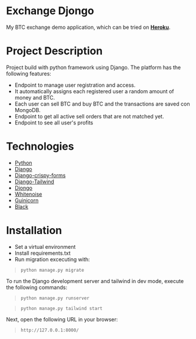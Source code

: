 # Exchange Djongo 
My BTC exchange demo application, which can be tried on **[Heroku](https://exchange-django-mongodb.herokuapp.com)**. 

# Project Description 
Project build with python framework using Django. The platform has the following features: 
- Endpoint to manage user registration and access. 
- It automatically assigns each registered user a random amount of money and BTC. 
- Each user can sell BTC and buy BTC and the transactions are saved con MongoDB.
- Endpoint to get all active sell orders that are not matched yet. 
- Endpoint to see all user's profits

# Technologies
- [Python](https://www.python.org/)
- [Django](https://www.djangoproject.com/) 
- [Django-crispy-forms](https://django-crispy-forms.readthedocs.io/en/latest/)
- [Django-Tailwind](https://django-tailwind.readthedocs.io/en/latest/)
- [Djongo](https://github.com/doableware/djongo) 
- [Whitenoise](http://whitenoise.evans.io/en/stable/) 
- [Guinicorn](https://docs.gunicorn.org/en/stable/run.html)
- [Black](https://black.readthedocs.io/en/latest/getting_started.html)

# Installation 
   -  Set a virtual environment
   - Install requirements.txt
   - Run migration excecuting with: 

> `python manage.py migrate` 

To run the Django development server and tailwind in dev mode, execute the following commands: 

> `python manage.py runserver` 

> `python manage.py tailwind start` 

Next, open the following URL in your browser: 

> `http://127.0.0.1:8000/`
